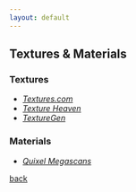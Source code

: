 ```yaml
---
layout: default
---
```


## Textures & Materials

### Textures

* _[Textures.com](https://www.textures.com/)_
* _[Texture Heaven](https://texturehaven.com/)_
* _[TextureGen](http://www.texturegen.com/)_

### Materials

* _[Quixel Megascans](https://megascans.se/)_

[back](../)

